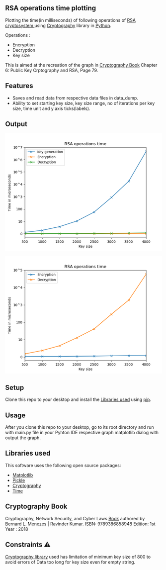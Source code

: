 ## RSA operations time plotting
Plotting the time(in milliseconds) of following operations of [RSA cryptosystem ](https://en.wikipedia.org/wiki/RSA_(cryptosystem)) using 
[Cryptography](https://pypi.org/project/cryptography/) library in [Python](https://www.python.org/).

Operations :
- Encryption
- Decryption
- Key size

This is aimed at the recreation of  the graph in [Cryptography Book](#cryptography-book) Chapter 6: Public Key Crptography and RSA, Page 79.


## Features 
- Saves and read data from respective data files in data_dump.
- Ability to set starting key size, key size range, no of iterations per key size, time unit and y axis ticks(labels).


## Output
![RSA time with key](./readme_images/rsa_w_key_img.png)

![RSA time without key](./readme_images/rsa_wo_key_img.png)

## Setup

Clone this repo to your desktop and install the [Libraries used](#libraries-used)</a> using [pip](https://pypi.org/project/pip/).

## Usage
After you clone this repo to your desktop, go to its root directory and run with main.py file in your Pyhton IDE respective graph matplotlib dialog with output the graph.


## Libraries used

This software uses the following open source packages:

- [Matplotlib](https://matplotlib.org/)
- [Pickle](https://docs.python.org/3/library/pickle.html)
- [Cryptography](https://pypi.org/project/cryptography/)
- [Time](https://docs.python.org/3/library/time.html)



## Cryptography Book
Cryptography, Network Security, and Cyber Laws [Book](https://www.cengage.co.in/book-list/print/cryptography-network-security-and-cyber-laws-sl) authored by  Bernard L. Menezes | Ravinder Kumar.
ISBN: 9789386858948
Edition: 1st
Year : 2018


## Constraints ⚠
[Cryptography library](https://pypi.org/project/cryptography/) used has limitation of minimum key size of 800 to avoid errors of  Data too long for key size
even for empty string.

